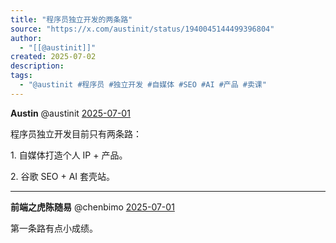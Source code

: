 ```yaml
---
title: "程序员独立开发的两条路"
source: "https://x.com/austinit/status/1940045144499396804"
author:
  - "[[@austinit]]"
created: 2025-07-02
description:
tags:
  - "@austinit #程序员 #独立开发 #自媒体 #SEO #AI #产品 #卖课"
---
```

**Austin** @austinit [2025-07-01](https://x.com/austinit/status/1940045144499396804/history)

程序员独立开发目前只有两条路：

1\. 自媒体打造个人 IP + 产品。

2\. 谷歌 SEO + AI 套壳站。

---

**前端之虎陈随易** @chenbimo [2025-07-01](https://x.com/chenbimo/status/1940058895072034824)

第一条路有点小成绩。
